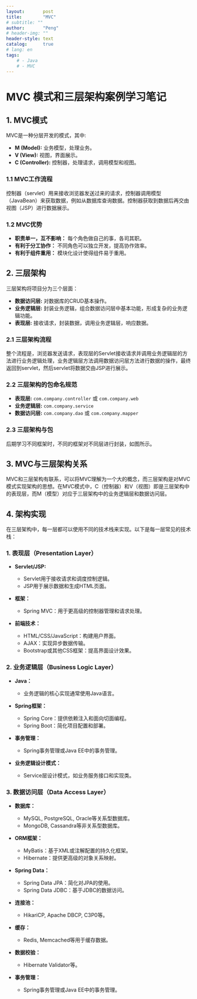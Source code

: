 ```yaml
---
layout:       post
title:        "MVC"
# subtitle: ""
author:       "Peng"
# header-img: ""
header-style: text
catalog:      true
# lang: en
tags:
    # - Java
    # - MVC
---
```


# MVC 模式和三层架构案例学习笔记

## 1. MVC模式

MVC是一种分层开发的模式，其中:

- **M (Model):** 业务模型，处理业务。
- **V (View):** 视图，界面展示。
- **C (Controller):** 控制器，处理请求，调用模型和视图。

### 1.1 MVC工作流程

控制器（servlet）用来接收浏览器发送过来的请求，控制器调用模型（JavaBean）来获取数据，例如从数据库查询数据。控制器获取到数据后再交由视图（JSP）进行数据展示。

### 1.2 MVC优势

- **职责单一，互不影响：** 每个角色做自己的事，各司其职。
- **有利于分工协作：** 不同角色可以独立开发，提高协作效率。
- **有利于组件重用：** 模块化设计使得组件易于重用。

## 2. 三层架构

三层架构将项目分为三个层面：

- **数据访问层:** 对数据库的CRUD基本操作。
- **业务逻辑层:** 封装业务逻辑，组合数据访问层中基本功能，形成复杂的业务逻辑功能。
- **表现层:** 接收请求，封装数据，调用业务逻辑层，响应数据。

### 2.1 三层架构流程

整个流程是，浏览器发送请求，表现层的Servlet接收请求并调用业务逻辑层的方法进行业务逻辑处理，业务逻辑层方法调用数据访问层方法进行数据的操作，最终返回到servlet，然后servlet将数据交由JSP进行展示。

### 2.2 三层架构的包命名规范

- **表现层:** `com.company.controller` 或 `com.company.web`
- **业务逻辑层:** `com.company.service`
- **数据访问层:** `com.company.dao` 或 `com.company.mapper`

### 2.3 三层架构与包

后期学习不同框架时，不同的框架对不同层进行封装，如图所示。

## 3. MVC与三层架构关系

MVC和三层架构有联系，可以将MVC理解为一个大的概念，而三层架构是对MVC模式实现架构的思想。在MVC模式中，C（控制器）和V（视图）即是三层架构中的表现层，而M（模型）对应于三层架构中的业务逻辑层和数据访问层。

## 4. 架构实现
在三层架构中，每一层都可以使用不同的技术栈来实现。以下是每一层常见的技术栈：

### 1. 表现层（Presentation Layer）

- **Servlet/JSP:**
  - Servlet用于接收请求和调度控制逻辑。
  - JSP用于展示数据和生成HTML页面。

- **框架：**
  - Spring MVC：用于更高级的控制器管理和请求处理。

- **前端技术：**
  - HTML/CSS/JavaScript：构建用户界面。
  - AJAX：实现异步数据传输。
  - Bootstrap或其他CSS框架：提高界面设计效果。

### 2. 业务逻辑层（Business Logic Layer）

- **Java：**
  - 业务逻辑的核心实现通常使用Java语言。

- **Spring框架：**
  - Spring Core：提供依赖注入和面向切面编程。
  - Spring Boot：简化项目配置和部署。

- **事务管理：**
  - Spring事务管理或Java EE中的事务管理。

- **业务逻辑设计模式：**
  - Service层设计模式，如业务服务接口和实现类。

### 3. 数据访问层（Data Access Layer）

- **数据库：**
  - MySQL, PostgreSQL, Oracle等关系型数据库。
  - MongoDB, Cassandra等非关系型数据库。

- **ORM框架：**
  - MyBatis：基于XML或注解配置的持久化框架。
  - Hibernate：提供更高级的对象关系映射。

- **Spring Data：**
  - Spring Data JPA：简化对JPA的使用。
  - Spring Data JDBC：基于JDBC的数据访问。

- **连接池：**
  - HikariCP, Apache DBCP, C3P0等。

- **缓存：**
  - Redis, Memcached等用于缓存数据。

- **数据校验：**
  - Hibernate Validator等。

- **事务管理：**
  - Spring事务管理或Java EE中的事务管理。